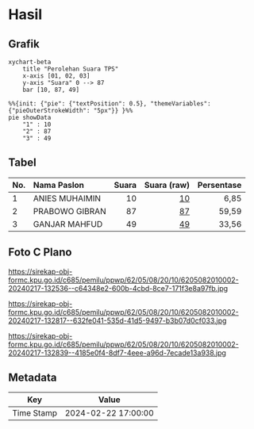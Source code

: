 # Hasil

## Grafik

```mermaid
xychart-beta
    title "Perolehan Suara TPS"
    x-axis [01, 02, 03]
    y-axis "Suara" 0 --> 87
    bar [10, 87, 49]
```

```mermaid
%%{init: {"pie": {"textPosition": 0.5}, "themeVariables": {"pieOuterStrokeWidth": "5px"}} }%%
pie showData
    "1" : 10
    "2" : 87
    "3" : 49
```

## Tabel

| No. | Nama Paslon    | Suara | Suara (raw) | Persentase |
|:--- |:-------------- | -----:| -----------:| ----------:|
| 1   | ANIES MUHAIMIN | 10    | [10][p-1]   | 6,85       |
| 2   | PRABOWO GIBRAN | 87    | [87][p-2]   | 59,59      |
| 3   | GANJAR MAHFUD  | 49    | [49][p-3]   | 33,56      |


[p-1]: https://github.com/gigit-pemilu/pemilu-2024-62-kalimantan-tengah/blob/main/pilpres/hitung-suara/sub/62-kalimantan-tengah/sub/05-barito-utara/sub/08-teweh-selatan/sub/2010-pandran-permai/sub/002-tps/sub/paslon-1.txt
[p-2]: https://github.com/gigit-pemilu/pemilu-2024-62-kalimantan-tengah/blob/main/pilpres/hitung-suara/sub/62-kalimantan-tengah/sub/05-barito-utara/sub/08-teweh-selatan/sub/2010-pandran-permai/sub/002-tps/sub/paslon-2.txt
[p-3]: https://github.com/gigit-pemilu/pemilu-2024-62-kalimantan-tengah/blob/main/pilpres/hitung-suara/sub/62-kalimantan-tengah/sub/05-barito-utara/sub/08-teweh-selatan/sub/2010-pandran-permai/sub/002-tps/sub/paslon-3.txt

## Foto C Plano

https://sirekap-obj-formc.kpu.go.id/c685/pemilu/ppwp/62/05/08/20/10/6205082010002-20240217-132536--c64348e2-600b-4cbd-8ce7-171f3e8a97fb.jpg

https://sirekap-obj-formc.kpu.go.id/c685/pemilu/ppwp/62/05/08/20/10/6205082010002-20240217-132817--632fe041-535d-41d5-9497-b3b07d0cf033.jpg

https://sirekap-obj-formc.kpu.go.id/c685/pemilu/ppwp/62/05/08/20/10/6205082010002-20240217-132839--4185e0f4-8df7-4eee-a96d-7ecade13a938.jpg


## Metadata

| Key        | Value               |
| ---------- | ------------------- |
| Time Stamp | 2024-02-22 17:00:00 |




